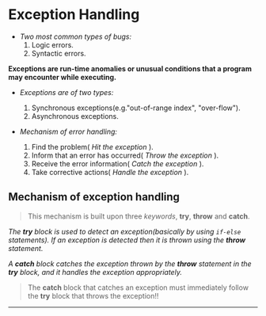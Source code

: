 # Exception Handling

- _Two most common types of bugs:_
	1. Logic errors.
	2. Syntactic errors.


**Exceptions are run-time anomalies or unusual conditions that a program may encounter while executing.**


- _Exceptions are of two types:_
	1. Synchronous exceptions(e.g."out-of-range index", "over-flow").
	2. Asynchronous exceptions.


- _Mechanism of error handling:_
	1. Find the problem( _Hit the exception_ ).
	2. Inform that an error has occurred( _Throw the exception_ ).
	3. Receive the error information( _Catch the exception_ ).
	4. Take corrective actions( _Handle the exception_ ).


## Mechanism of exception handling

> This mechanism is built upon three _keywords_, **try**, **throw** and **catch**.

_The **try** block is used to detect an exception(basically by using `if-else` statements). If an exception is detected then it is thrown using the **throw** statement._

_A **catch** block catches the exception thrown by the **throw** statement in the **try** block, and it handles the exception appropriately._

> The **catch** block that catches an exception must immediately follow the **try** block that throws the exception!!

---
